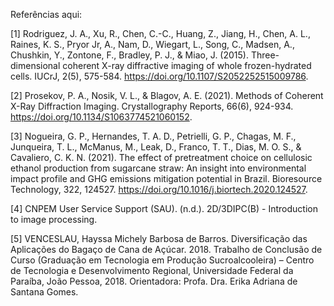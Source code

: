 Referências aqui:

[1] Rodriguez, J. A., Xu, R., Chen, C.-C., Huang, Z., Jiang, H., Chen, A. L., Raines, K. S., Pryor Jr, A., Nam, D., Wiegart, L., Song, C., Madsen, A., Chushkin, Y., Zontone, F., Bradley, P. J., & Miao, J. (2015). Three-dimensional coherent X-ray diffractive imaging of whole frozen-hydrated cells. IUCrJ, 2(5), 575-584. https://doi.org/10.1107/S2052252515009786.

[2] Prosekov, P. A., Nosik, V. L., & Blagov, A. E. (2021). Methods of Coherent X-Ray Diffraction Imaging. Crystallography Reports, 66(6), 924-934. https://doi.org/10.1134/S1063774521060152.

[3] Nogueira, G. P., Hernandes, T. A. D., Petrielli, G. P., Chagas, M. F., Junqueira, T. L., McManus, M., Leak, D., Franco, T. T., Dias, M. O. S., & Cavaliero, C. K. N. (2021). The effect of pretreatment choice on cellulosic ethanol production from sugarcane straw: An insight into environmental impact profile and GHG emissions mitigation potential in Brazil. Bioresource Technology, 322, 124527. https://doi.org/10.1016/j.biortech.2020.124527.

[4] CNPEM User Service Support (SAU). (n.d.). 2D/3DIPC(B) - Introduction to image processing.

[5] VENCESLAU, Hayssa Michely Barbosa de Barros. Diversificação das Aplicações do Bagaço de Cana de Açúcar. 2018. Trabalho de Conclusão de Curso (Graduação em Tecnologia em Produção Sucroalcooleira) – Centro de Tecnologia e Desenvolvimento Regional, Universidade Federal da Paraíba, João Pessoa, 2018. Orientadora: Profa. Dra. Erika Adriana de Santana Gomes.
